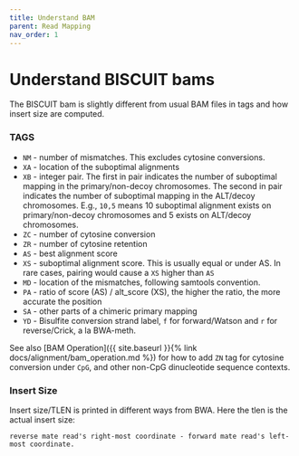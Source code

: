 ```yaml
---
title: Understand BAM
parent: Read Mapping
nav_order: 1
---
```

# Understand BISCUIT bams

The BISCUIT bam is slightly different from usual BAM files in tags and
how insert size are computed.

### TAGS

- `NM` - number of mismatches. This excludes cytosine conversions.
- `XA` - location of the suboptimal alignments
- `XB` - integer pair. The first in pair indicates the number of
  suboptimal mapping in the primary/non-decoy chromosomes. The second
  in pair indicates the number of suboptimal mapping in the ALT/decoy
  chromosomes. E.g., `10,5` means 10 suboptimal alignment exists on
  primary/non-decoy chromosomes and 5 exists on ALT/decoy chromosomes.
- `ZC` - number of cytosine conversion
- `ZR` - number of cytosine retention
- `AS` - best alignment score
- `XS` - suboptimal alignment score. This is usually equal or under
  AS. In rare cases, pairing would cause a `XS` higher than `AS`
- `MD` - location of the mismatches, following samtools convention.
- `PA` - ratio of score (AS) / alt_score (XS), the higher the ratio,
  the more accurate the position
- `SA` - other parts of a chimeric primary mapping
- `YD` - Bisulfite conversion strand label, `f` for forward/Watson and
  `r` for reverse/Crick, a la BWA-meth.

See also [BAM Operation]({{ site.baseurl }}{% link docs/alignment/bam_operation.md %})
for how to add `ZN` tag for cytosine conversion under `CpG`, and other
non-CpG dinucleotide sequence contexts.

### Insert Size

Insert size/TLEN is printed in different ways from BWA. Here the tlen
is the actual insert size:

```
reverse mate read's right-most coordinate - forward mate read's left-most coordinate.
```



